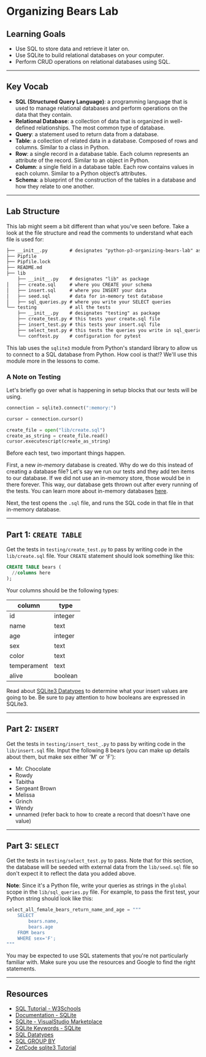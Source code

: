 # Organizing Bears Lab

## Learning Goals

- Use SQL to store data and retrieve it later on.
- Use SQLite to build relational databases on your computer.
- Perform CRUD operations on relational databases using SQL.

***

## Key Vocab

- **SQL (Structured Query Language)**: a programming language that is used to
  manage relational databases and perform operations on the data that they contain.
- **Relational Database**: a collection of data that is organized in
  well-defined relationships. The most common type of database.
- **Query**: a statement used to return data from a database.
- **Table**: a collection of related data in a database. Composed of rows and
  columns. Similar to a class in Python.
- **Row**: a single record in a database table. Each column represents an
  attribute of the record. Similar to an object in Python.
- **Column**: a single field in a database table. Each row contains values in
  each column. Similar to a Python object’s attributes.
- **Schema**: a blueprint of the construction of the tables in a database and
  how they relate to one another.

***

## Lab Structure

This lab might seem a bit different than what you've seen before. Take a look at
the file structure and read the comments to understand what each file is used
for:

```txt
├── __init__.py        # designates "python-p3-organizing-bears-lab" as package
├── Pipfile
├── Pipfile.lock
├── README.md
├── lib
    ├── __init__.py    # designates "lib" as package
│   ├── create.sql     # where you CREATE your schema
│   ├── insert.sql     # where you INSERT your data
│   ├── seed.sql       # data for in-memory test database
│   ├── sql_queries.py # where you write your SELECT queries
└── testing            # all the tests
    ├── __init__.py    # designates "testing" as package
    ├── create_test.py # this tests your create.sql file
    ├── insert_test.py # this tests your insert.sql file
    ├── select_test.py # this tests the queries you write in sql_queries.py
    └── conftest.py    # configuration for pytest
```

This lab uses the `sqlite3` module from Python's standard library to allow us
to connect to a SQL database from Python. How cool is that!? We'll use this
module more in the lessons to come.

### A Note on Testing

Let's briefly go over what is happening in setup blocks that our tests
will be using.

```py
connection = sqlite3.connect(":memory:")

cursor = connection.cursor()

create_file = open("lib/create.sql")
create_as_string = create_file.read()
cursor.executescript(create_as_string)
```

Before each test, two important things happen.

First, a new _in-memory_ database is created. Why do we do this instead of
creating a database file? Let's say we run our tests and they add ten items to
our database. If we did not use an in-memory store, those would be in there
forever. This way, our database gets thrown out after every running of the
tests. You can learn more about in-memory databases
[here](https://www.sqlite.org/inmemorydb.html).

Next, the test opens the `.sql` file, and runs the SQL code in that file in
that in-memory database.

***

## Part 1: `CREATE TABLE`

Get the tests in `testing/create_test.py` to pass by writing code in the
`lib/create.sql` file. Your `CREATE` statement should look something like this:

```sql
CREATE TABLE bears (
  //columns here
);
```

Your columns should be the following types:

| column      | type    |
| ----------- | ------- |
| id          | integer |
| name        | text    |
| age         | integer |
| sex         | text    |
| color       | text    |
| temperament | text    |
| alive       | boolean |

Read about [SQLite3 Datatypes](https://www.sqlite.org/datatype3.html) to
determine what your insert values are going to be. Be sure to pay attention to
how booleans are expressed in SQLite3.

***

## Part 2: `INSERT`

Get the tests in `testing/insert_test_.py` to pass by writing code in the
`lib/insert.sql` file. Input the following 8 bears (you can make up details
about them, but make sex either 'M' or 'F'):

- Mr. Chocolate
- Rowdy
- Tabitha
- Sergeant Brown
- Melissa
- Grinch
- Wendy
- unnamed (refer back to how to create a record that doesn't have one value)

***

## Part 3: `SELECT`

Get the tests in `testing/select_test.py` to pass. Note that for this section, the
database will be seeded with external data from the `lib/seed.sql` file so don't
expect it to reflect the data you added above.

**Note**: Since it's a Python file, write your queries as strings in the
`global` scope in the `lib/sql_queries.py` file. For example, to pass the first
test, your Python string should look like this:

```py
select_all_female_bears_return_name_and_age = """
    SELECT
        bears.name,
        bears.age
    FROM bears
    WHERE sex='F';
"""
```

You may be expected to use SQL statements that you're not particularly familiar
with. Make sure you use the resources and Google to find the right statements.

***

## Resources

- [SQL Tutorial - W3Schools](https://www.w3schools.com/sql/)
- [Documentation - SQLite](https://www.sqlite.org/docs.html)
- [SQLite - VisualStudio Marketplace](https://marketplace.visualstudio.com/items?itemName=alexcvzz.vscode-sqlite)
- [SQLite Keywords - SQLite](https://www.sqlite.org/lang_keywords.html)
- [SQL Datatypes](https://www.sqlite.org/datatype3.html)
- [SQL GROUP BY](https://www.sqlite.org/lang_select.html#resultset)
- [ZetCode sqlite3 Tutorial](http://zetcode.com/db/sqlite/)
